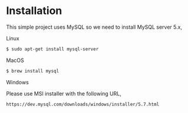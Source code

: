 # Installation

This simple project uses MySQL so we need to install MySQL server 5.x,

Linux

```bash
$ sudo apt-get install mysql-server
```

MacOS

```bash
$ brew install mysql
```

Windows 

Please use MSI installer with the following URL,

```
https://dev.mysql.com/downloads/windows/installer/5.7.html
```

